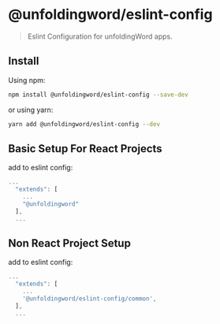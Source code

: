# @unfoldingword/eslint-config

> Eslint Configuration for unfoldingWord apps.

## Install

Using npm:

```sh
npm install @unfoldingword/eslint-config --save-dev
```

or using yarn:

```sh
yarn add @unfoldingword/eslint-config --dev
```

## Basic Setup For React Projects

add to eslint config:

```js
...
  "extends": [
    ...
    "@unfoldingword"
  ],
  ...
```

## Non React Project Setup

add to eslint config:

```js
...
  "extends": [
    ...
    '@unfoldingword/eslint-config/common',
  ],
  ...
```
